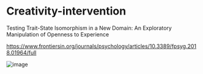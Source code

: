 # Creativity-intervention
Testing Trait-State Isomorphism in a New Domain: An Exploratory Manipulation of Openness to Experience

https://www.frontiersin.org/journals/psychology/articles/10.3389/fpsyg.2018.01964/full

![image](https://github.com/user-attachments/assets/3315f912-1bd2-43d0-9a64-0ece6488b567)
